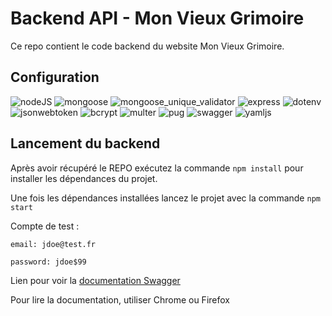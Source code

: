 # Backend API - Mon Vieux Grimoire

Ce repo contient le code backend du website Mon Vieux Grimoire.

## Configuration
![_nodeJS_](https://img.shields.io/badge/nodeJS-v14.17.3-green)
![_mongoose_](https://img.shields.io/badge/mongoose-^6.10.0-critical)
![_mongoose_unique_validator_](https://img.shields.io/badge/mongoose_unique_validator-^3.1.0-critical)
![_express_](https://img.shields.io/badge/express-^4.18.2-lightgrey)
![_dotenv_](https://img.shields.io/badge/dotenv-^4.18.2-yellow)
![_jsonwebtoken_](https://img.shields.io/badge/dotenv-^9.0.0-ff69b4)
![_bcrypt_](https://img.shields.io/badge/bcrypt-^5.1.0-orange)
![_multer_](https://img.shields.io/badge/multer-^1.4.5_lts.1-blue)
![_pug_](https://img.shields.io/badge/pug-^3.2.2-582900)
![_swagger_](https://img.shields.io/badge/swagger_ui_express-^4.6.2-brightgreen)
![_yamljs_](https://img.shields.io/badge/yamljs-^0.3.0-blueviolet)

## Lancement du backend

Après avoir récupéré le REPO exécutez la commande `npm install` pour installer les dépendances du projet.

Une fois les dépendances installées lancez le projet avec la commande `npm start`

Compte de test :

```
email: jdoe@test.fr

password: jdoe$99
```
Lien pour voir la
[documentation Swagger](http://localhost:4000/api/docs/)

Pour lire la documentation, utiliser Chrome ou Firefox
